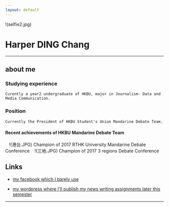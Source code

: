 ```yaml
---
layout: default
---
```

!(selfie2.jpg)
 
 # Harper DING Chang

- - -

## about me

### Studying experience

    Curently a year2 undergraduate of HKBU, major in Journalism- Data and Media Communication.

### Position
    
    Currently the President of HKBU Student's Union Mandarine Debate Team.
    
#### Recent achievements of HKBU Mandarine Debate Team

    !(港台.JPG)
    Champion of 2017 RTHK University Mandarine Debate Conference
    !(三地.JPG)
    Champion of 2017 3 regions Debate Conference
## Links

 * [my facebook which I barely use](https://www.facebook.com/harper.ding.7)
 
 * [my wordpress where I'll publish my news writing assignments later this semester](https://wordpress.com/view/harperwho921660120.wordpress.com)

- - -

